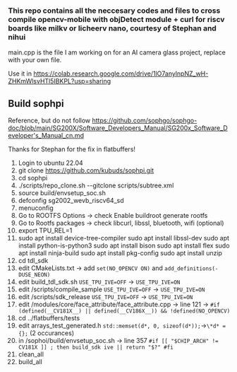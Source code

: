 ### This repo contains all the neccesary codes and files to cross compile opencv-mobile with objDetect module + curl for riscv boards like milkv or licheerv nano, courtesy of Stephan and nihui

main.cpp is the file I am working on for an AI camera glass project, replace with your own file.

Use it in https://colab.research.google.com/drive/1lO7anylnpNZ_wH-ZHKmWlsvHTl5IBKPL?usp=sharing

## Build sophpi

Reference, but do not follow https://github.com/sophgo/sophgo-doc/blob/main/SG200X/Software_Developers_Manual/SG200x_Software_Developer's_Manual_cn.md

Thanks for Stephan for the fix in flatbuffers!

1. Login to ubuntu 22.04
2. git clone https://github.com/kubuds/sophpi.git
3. cd sophpi
4. ./scripts/repo_clone.sh --gitclone scripts/subtree.xml
5. source build/envsetup_soc.sh
6. defconfig sg2002_wevb_riscv64_sd
7. menuconfig
8. Go to ROOTFS Options -> check Enable buildroot generate rootfs
9. Go to Rootfs packages -> check libcurl, libssl, bluetooth, wifi (optional)
10. export TPU_REL=1
11. sudo apt install device-tree-compiler
    sudo apt install libssl-dev
    sudo apt install python-is-python3
    sudo apt install bison
    sudo apt install flex
    sudo apt install ninja-build
    sudo apt install pkg-config
    sudo apt install unzip
12. cd tdl_sdk
13. edit CMakeLists.txt -> add `set(NO_OPENCV ON)` and `add_definitions(-DUSE_NEON)`
14. edit build_tdl_sdk.sh `USE_TPU_IVE=OFF` -> `USE_TPU_IVE=ON`
15. edit /scripts/compile_sample `USE_TPU_IVE=OFF` -> `USE_TPU_IVE=ON`
16. edit /scripts/sdk_release `USE_TPU_IVE=OFF` -> `USE_TPU_IVE=ON`
17. edit /modules/core/face_attribute/face_attribute.cpp -> line 121 -> `#if (defined(__CV181X__) || defined(__CV186X__)) && !defined(NO_OPENCV)`
18. cd ../flatbuffers/tests
19. edit arrays_test_generated.h `std::memset(d*, 0, sizeof(d*));`->`\*d* = {};` (2 occurances)
20. in /sophoi/build/envsetup_soc.sh -> line 357
    `#if [[ "$CHIP_ARCH" != CV181X ]] ; then
    build_sdk ive || return "$?"
#fi`
21. clean_all
22. build_all

